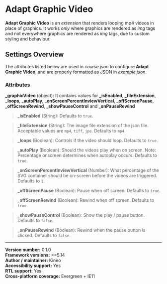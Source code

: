 # Adapt Graphic Video

**Adapt Graphic Video** is an *extension* that renders looping mp4 videos in place of graphics. It works *only* where graphics are rendered as *img* tags and not everywhere graphics are rendered as *img* tags, due to custom styling and behaviour.

## Settings Overview

The attributes listed below are used in *course.json* to configure **Adapt Graphic Video**, and are properly formatted as JSON in [*example.json*](https://github.com/cgkineo/adapt-graphicVideo/blob/master/example.json).

### Attributes

**\_graphicVideo** (object): It contains values for **\_isEnabled**, **\_fileExtension**, **\_loops**, **\_autoPlay**, **\_onScreenPercentInviewVertical**, **\_offScreenPause**, **\_offScreenRewind**, **\_showPauseControl** and **\_onPauseRewind**

>**\_isEnabled** (String): Defaults to `true`.

>**\_fileExtension** (String): The image file extension of the json file. Acceptable values are `mp4`, `tiff`, `jpe`. Defaults to `mp4`.

>**\_loops** (Boolean): Controls if the video should loop. Defaults to `true`.

>**\_autoPlay** (Boolean): Should the videos play when on screen. Note: Percentage onscreen determines when autoplay occurs. Defaults to `true`.

>**\_onScreenPercentInviewVertical** (Number): What percentage of the SVG container should be on-screen before the videos are triggered. Defaults to `1`.

>**\_offScreenPause** (Boolean): Pause when off screen. Defaults to `true`.

>**\_offScreenRewind** (Boolean): Rewind when off screen. Defaults to `true`.

>**\_showPauseControl** (Boolean): Show the play / pause button. Defaults to `false`.

>**\_onPauseRewind** (Boolean): Rewind when the pause button is clicked. Defaults to `false`.

----------------------------
**Version number:**  0.1.0<br />
**Framework versions:**  >=5.14<br />
**Author / maintainer:** Kineo<br />
**Accessibility support:** Yes<br />
**RTL support:** Yes<br />
**Cross-platform coverage:** Evergreen + IE11<br />
